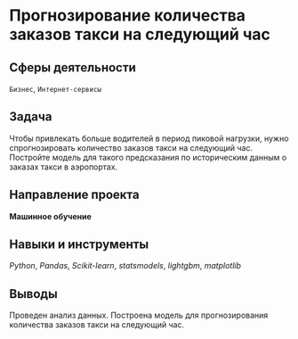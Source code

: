 # Прогнозирование количества заказов такси на следующий час
## Сферы деятельности
`Бизнес`, `Интернет-сервисы`

## Задача
Чтобы привлекать больше водителей в период пиковой нагрузки, нужно спрогнозировать количество заказов такси на следующий час. Постройте модель для такого предсказания по историческим данным о заказах такси в аэропортах.

## Направление проекта
**Машинное обучение**

## Навыки и инструменты
*Python*, *Pandas*, *Scikit-learn*, *statsmodels*, *lightgbm*, *matplotlib*

## Выводы
Проведен анализ данных. Построена модель для прогнозирования количества заказов такси на следующий час.